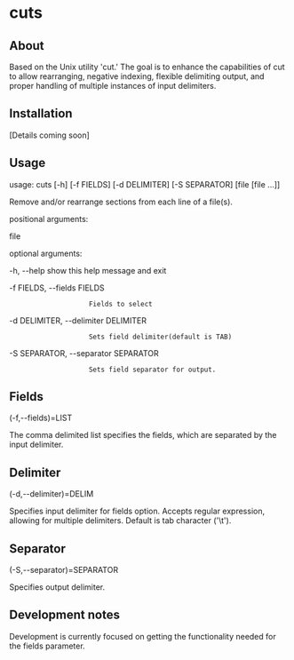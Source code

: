 # cuts
## About

Based on the Unix utility 'cut.' The goal is to enhance the capabilities of cut to allow rearranging, negative indexing, flexible delimiting output, and proper handling of multiple instances of input
delimiters.

## Installation
[Details coming soon]

## Usage

usage: cuts [-h] [-f FIELDS] [-d DELIMITER] [-S SEPARATOR] [file [file ...]]

Remove and/or rearrange sections from each line of a file(s).

positional arguments:

  file

optional arguments:

  -h, --help            show this help message and exit

  -f FIELDS, --fields FIELDS

                        Fields to select

  -d DELIMITER, --delimiter DELIMITER

                        Sets field delimiter(default is TAB)

  -S SEPARATOR, --separator SEPARATOR

                        Sets field separator for output.

## Fields
(-f,--fields)=LIST

The comma delimited list specifies the fields, which are separated by the
input delimiter.

## Delimiter
(-d,--delimiter)=DELIM

Specifies input delimiter for fields option. Accepts regular expression, allowing
for multiple delimiters. Default is tab character ('\t').

## Separator
(-S,--separator)=SEPARATOR

Specifies output delimiter.

## Development notes
Development is currently focused on getting the functionality needed for the fields parameter.
